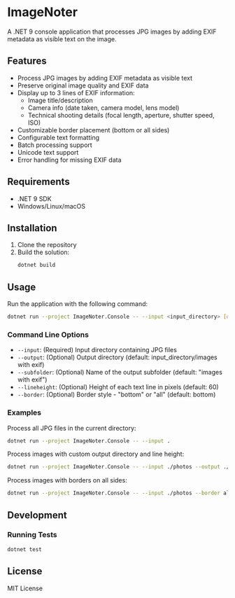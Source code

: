 # ImageNoter

A .NET 9 console application that processes JPG images by adding EXIF metadata as visible text on the image.

## Features

- Process JPG images by adding EXIF metadata as visible text
- Preserve original image quality and EXIF data
- Display up to 3 lines of EXIF information:
  - Image title/description
  - Camera info (date taken, camera model, lens model)
  - Technical shooting details (focal length, aperture, shutter speed, ISO)
- Customizable border placement (bottom or all sides)
- Configurable text formatting
- Batch processing support
- Unicode text support
- Error handling for missing EXIF data

## Requirements

- .NET 9 SDK
- Windows/Linux/macOS

## Installation

1. Clone the repository
2. Build the solution:
   ```bash
   dotnet build
   ```

## Usage

Run the application with the following command:

```bash
dotnet run --project ImageNoter.Console -- --input <input_directory> [options]
```

### Command Line Options

- `--input`: (Required) Input directory containing JPG files
- `--output`: (Optional) Output directory (default: input_directory/images with exif)
- `--subfolder`: (Optional) Name of the output subfolder (default: "images with exif")
- `--lineheight`: (Optional) Height of each text line in pixels (default: 60)
- `--border`: (Optional) Border style - "bottom" or "all" (default: bottom)

### Examples

Process all JPG files in the current directory:
```bash
dotnet run --project ImageNoter.Console -- --input .
```

Process images with custom output directory and line height:
```bash
dotnet run --project ImageNoter.Console -- --input ./photos --output ./processed --lineheight 80
```

Process images with borders on all sides:
```bash
dotnet run --project ImageNoter.Console -- --input ./photos --border all
```

## Development

### Running Tests

```bash
dotnet test
```

## License

MIT License 